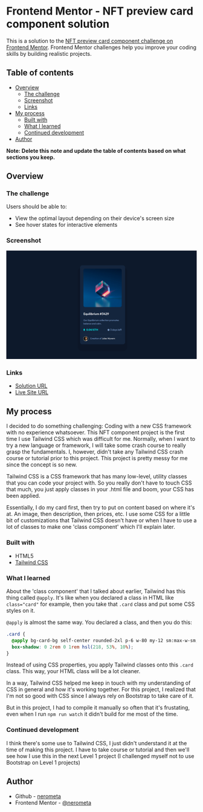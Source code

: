 # Frontend Mentor - NFT preview card component solution

This is a solution to the [NFT preview card component challenge on Frontend Mentor](https://www.frontendmentor.io/challenges/nft-preview-card-component-SbdUL_w0U). Frontend Mentor challenges help you improve your coding skills by building realistic projects.

## Table of contents

- [Overview](#overview)
  - [The challenge](#the-challenge)
  - [Screenshot](#screenshot)
  - [Links](#links)
- [My process](#my-process)
  - [Built with](#built-with)
  - [What I learned](#what-i-learned)
  - [Continued development](#continued-development)
- [Author](#author)

**Note: Delete this note and update the table of contents based on what sections you keep.**

## Overview

### The challenge

Users should be able to:

- View the optimal layout depending on their device's screen size
- See hover states for interactive elements

### Screenshot

![](images/nft-comp-screenshot.png)

### Links

- [Solution URL](https://your-solution-url.com)
- [Live Site URL](https://nerometa.github.io/nft-preview-card-chalenge/)

## My process

I decided to do something challenging: Coding with a new CSS framework with no experience whatsoever. This NFT component project is the first time I use Tailwind CSS which was difficult for me. Normally, when I want to try a new language or framework, I will take some crash course to really grasp the fundamentals. I, however, didn't take any Tailwind CSS crash course or tutorial prior to this project. This project is pretty messy for me since the concept is so new.

Tailwind CSS is a CSS framework that has many low-level, utility classes that you can code your project with. So you really don't have to touch CSS that much, you just apply classes in your .html file and boom, your CSS has been applied.

Essentially, I do my card first, then try to put on content based on where it's at. An image, then description, then prices, etc. I use some CSS for a little bit of customizations that Tailwind CSS doesn't have or when I have to use a lot of classes to make one 'class component' which I'll explain later.

### Built with

- HTML5
- [Tailwind CSS](https://tailwindcss.com/)

### What I learned

About the 'class component' that I talked about earlier, Tailwind has this thing called `@apply`. It's like when you declared a class in HTML like `class="card"` for example, then you take that `.card` class and put some CSS styles on it.

`@apply` is almost the same way. You declared a class, and then you do this:

```css
.card {
  @apply bg-card-bg self-center rounded-2xl p-6 w-80 my-12 sm:max-w-sm;
  box-shadow: 0 2rem 0 1rem hsl(218, 53%, 10%);
}
```

Instead of using CSS properties, you apply Tailwind classes onto this `.card` class. This way, your HTML class will be a lot cleaner.

In a way, Tailwind CSS helped me keep in touch with my understanding of CSS in general and how it's working together. For this project, I realized that I'm not so good with CSS since I always rely on Bootstrap to take care of it.

But in this project, I had to compile it manually so often that it's frustating, even when I run `npm run watch` it didn't build for me most of the time.

### Continued development

I think there's some use to Tailwind CSS, I just didn't understand it at the time of making this project. I have to take course or tutorial and then we'll see how I use this in the next Level 1 project (I challenged myself not to use Bootstrap on Level 1 projects)

## Author

- Github - [nerometa](https://github.com/nerometa)
- Frontend Mentor - [@nerometa](https://www.frontendmentor.io/profile/nerometa)
